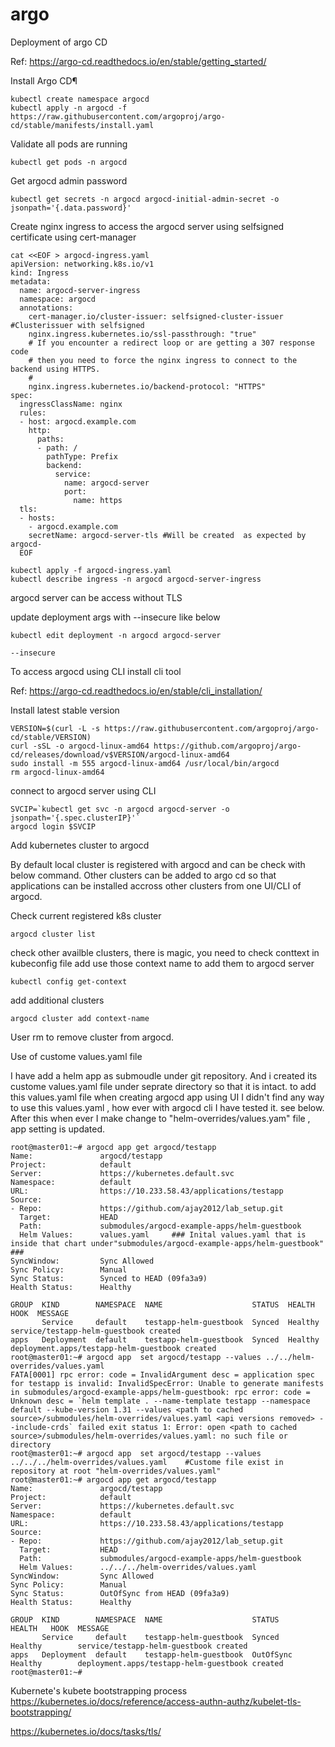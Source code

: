 # argo

Deployment of argo CD


Ref: https://argo-cd.readthedocs.io/en/stable/getting_started/


Install Argo CD¶

```
kubectl create namespace argocd
kubectl apply -n argocd -f https://raw.githubusercontent.com/argoproj/argo-cd/stable/manifests/install.yaml
```

Validate all pods are running

```
kubectl get pods -n argocd

```

Get argocd admin password

```
kubectl get secrets -n argocd argocd-initial-admin-secret -o jsonpath='{.data.password}'
```

Create nginx ingress to access the argocd server using selfsigned certificate using cert-manager

```
cat <<EOF > argocd-ingress.yaml
apiVersion: networking.k8s.io/v1
kind: Ingress
metadata:
  name: argocd-server-ingress
  namespace: argocd
  annotations:
    cert-manager.io/cluster-issuer: selfsigned-cluster-issuer   #Clusterissuer with selfsigned 
    nginx.ingress.kubernetes.io/ssl-passthrough: "true"
    # If you encounter a redirect loop or are getting a 307 response code
    # then you need to force the nginx ingress to connect to the backend using HTTPS.
    #
    nginx.ingress.kubernetes.io/backend-protocol: "HTTPS"
spec:
  ingressClassName: nginx
  rules:
  - host: argocd.example.com
    http:
      paths:
      - path: /
        pathType: Prefix
        backend:
          service:
            name: argocd-server
            port:
              name: https
  tls:
  - hosts:
    - argocd.example.com
    secretName: argocd-server-tls #Will be created  as expected by argocd-
  EOF
```

```
kubectl apply -f argocd-ingress.yaml
kubectl describe ingress -n argocd argocd-server-ingress
```

argocd server can be access without TLS

update deployment args with --insecure like below

```
kubectl edit deployment -n argocd argocd-server

--insecure

```

To access argocd using CLI install cli tool

Ref: https://argo-cd.readthedocs.io/en/stable/cli_installation/

Install latest stable version

```
VERSION=$(curl -L -s https://raw.githubusercontent.com/argoproj/argo-cd/stable/VERSION)
curl -sSL -o argocd-linux-amd64 https://github.com/argoproj/argo-cd/releases/download/v$VERSION/argocd-linux-amd64
sudo install -m 555 argocd-linux-amd64 /usr/local/bin/argocd
rm argocd-linux-amd64
```

connect to argocd server using CLI

```
SVCIP=`kubectl get svc -n argocd argocd-server -o jsonpath='{.spec.clusterIP}'`
argocd login $SVCIP

```

Add kubernetes cluster to argocd

By default local cluster is registered with argocd and can be check with below command. Other clusters can be added to argo cd so that applications can be installed accross other clusters from one UI/CLI of argocd.

Check current registered k8s cluster

```
argocd cluster list 
```


check other availble clusters, there is magic, you need to check conttext in kubeconfig file add use those context name to add them to argocd server

```
kubectl config get-context
```

add additional clusters

```
argocd cluster add context-name
```

User rm to remove cluster from argocd.

Use of custome values.yaml file

I have add a helm app as submoudle under git repository. And i created its custome values.yaml file under seprate directory so that it is intact. to add this values.yaml file when creating argocd app using UI I didn't find any way to use this values.yaml , how ever with argocd cli I have tested it. see below. After this when ever I make change to "helm-overrides/values.yam"  file , app setting is updated.

```
root@master01:~# argocd app get argocd/testapp
Name:               argocd/testapp
Project:            default
Server:             https://kubernetes.default.svc
Namespace:          default
URL:                https://10.233.58.43/applications/testapp
Source:
- Repo:             https://github.com/ajay2012/lab_setup.git
  Target:           HEAD
  Path:             submodules/argocd-example-apps/helm-guestbook
  Helm Values:      values.yaml     ### Inital values.yaml that is inside that chart under"submodules/argocd-example-apps/helm-guestbook" ###
SyncWindow:         Sync Allowed
Sync Policy:        Manual
Sync Status:        Synced to HEAD (09fa3a9)
Health Status:      Healthy

GROUP  KIND        NAMESPACE  NAME                    STATUS  HEALTH   HOOK  MESSAGE
       Service     default    testapp-helm-guestbook  Synced  Healthy        service/testapp-helm-guestbook created
apps   Deployment  default    testapp-helm-guestbook  Synced  Healthy        deployment.apps/testapp-helm-guestbook created
root@master01:~# argocd app  set argocd/testapp --values ../../helm-overrides/values.yaml
FATA[0001] rpc error: code = InvalidArgument desc = application spec for testapp is invalid: InvalidSpecError: Unable to generate manifests in submodules/argocd-example-apps/helm-guestbook: rpc error: code = Unknown desc = `helm template . --name-template testapp --namespace default --kube-version 1.31 --values <path to cached source>/submodules/helm-overrides/values.yaml <api versions removed> --include-crds` failed exit status 1: Error: open <path to cached source>/submodules/helm-overrides/values.yaml: no such file or directory
root@master01:~# argocd app  set argocd/testapp --values ../../../helm-overrides/values.yaml    #Custome file exist in repository at root "helm-overrides/values.yaml" 
root@master01:~# argocd app get argocd/testapp
Name:               argocd/testapp
Project:            default
Server:             https://kubernetes.default.svc
Namespace:          default
URL:                https://10.233.58.43/applications/testapp
Source:
- Repo:             https://github.com/ajay2012/lab_setup.git
  Target:           HEAD
  Path:             submodules/argocd-example-apps/helm-guestbook
  Helm Values:      ../../../helm-overrides/values.yaml
SyncWindow:         Sync Allowed
Sync Policy:        Manual
Sync Status:        OutOfSync from HEAD (09fa3a9)
Health Status:      Healthy

GROUP  KIND        NAMESPACE  NAME                    STATUS     HEALTH   HOOK  MESSAGE
       Service     default    testapp-helm-guestbook  Synced     Healthy        service/testapp-helm-guestbook created
apps   Deployment  default    testapp-helm-guestbook  OutOfSync  Healthy        deployment.apps/testapp-helm-guestbook created
root@master01:~#
```

Kubernete's kubete bootstrapping process
https://kubernetes.io/docs/reference/access-authn-authz/kubelet-tls-bootstrapping/



https://kubernetes.io/docs/tasks/tls/
